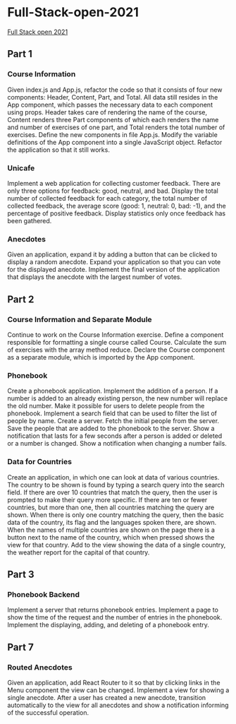 # Full-Stack-open-2021
[Full Stack open 2021](https://fullstackopen.com/en/)

## Part 1
### Course Information
Given index.js and App.js, refactor the code so that it consists of four new components: Header, Content, Part, and Total. All data still resides in the App component, which passes the necessary data to each component using props. Header takes care of rendering the name of the course, Content renders three Part components of which each renders the name and number of exercises of one part, and Total renders the total number of exercises. Define the new components in file App.js. Modify the variable definitions of the App component into a single JavaScript object. Refactor the application so that it still works.

### Unicafe
Implement a web application for collecting customer feedback. There are only three options for feedback: good, neutral, and bad. Display the total number of collected feedback for each category, the total number of collected feedback, the average score (good: 1, neutral: 0, bad: -1), and the percentage of positive feedback. Display statistics only once feedback has been gathered.

### Anecdotes
Given an application, expand it by adding a button that can be clicked to display a random anecdote. Expand your application so that you can vote for the displayed anecdote. Implement the final version of the application that displays the anecdote with the largest number of votes.

## Part 2
### Course Information and Separate Module
Continue to work on the Course Information exercise. Define a component responsible for formatting a single course called Course. Calculate the sum of exercises with the array method reduce. Declare the Course component as a separate module, which is imported by the App component.

### Phonebook
Create a phonebook application. Implement the addition of a person. If a number is added to an already existing person, the new number will replace the old number. Make it possible for users to delete people from the phonebook. Implement a search field that can be used to filter the list of people by name. Create a server. Fetch the initial people from the server. Save the people that are added to the phonebook to the server. Show a notification that lasts for a few seconds after a person is added or deleted or a number is changed. Show a notification when changing a number fails.

### Data for Countries
Create an application, in which one can look at data of various countries. The country to be shown is found by typing a search query into the search field. If there are over 10 countries that match the query, then the user is prompted to make their query more specific. If there are ten or fewer countries, but more than one, then all countries matching the query are shown. When there is only one country matching the query, then the basic data of the country, its flag and the languages spoken there, are shown. When the names of multiple countries are shown on the page there is a button next to the name of the country, which when pressed shows the view for that country. Add to the view showing the data of a single country, the weather report for the capital of that country.

## Part 3
### Phonebook Backend
Implement a server that returns phonebook entries. Implement a page to show the time of the request and the number of entries in the phonebook. Implement the displaying, adding, and deleting of a phonebook entry.

## Part 7
### Routed Anecdotes
Given an application, add React Router to it so that by clicking links in the Menu component the view can be changed. Implement a view for showing a single anecdote. After a user has created a new anecdote, transition automatically to the view for all anecdotes and show a notification informing of the successful operation.
